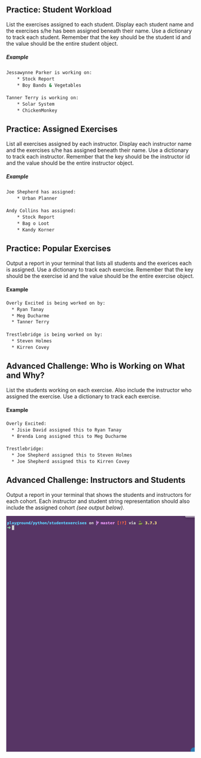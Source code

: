 ## Practice: Student Workload

List the exercises assigned to each student. Display each student name and the exercises s/he has been assigned beneath their name. Use a dictionary to track each student. Remember that the key should be the student id and the value should be the entire student object.

##### Example

```sh
Jessawynne Parker is working on:
    * Stock Report
    * Boy Bands & Vegetables

Tanner Terry is working on:
    * Solar System
    * ChickenMonkey
```

## Practice: Assigned Exercises

List all exercises assigned by each instructor. Display each instructor name and the exercises s/he has assigned beneath their name. Use a dictionary to track each instructor. Remember that the key should be the instructor id and the value should be the entire instructor object.

##### Example

```sh
Joe Shepherd has assigned:
    * Urban Planner

Andy Collins has assigned:
    * Stock Report
    * Bag o Loot
    * Kandy Korner
```

## Practice: Popular Exercises

Output a report in your terminal that lists all students and the exerices each is assigned. Use a dictionary to track each exercise. Remember that the key should be the exercise id and the value should be the entire exercise object.

#### Example

```sh
Overly Excited is being worked on by:
  * Ryan Tanay
  * Meg Ducharme
  * Tanner Terry

Trestlebridge is being worked on by:
  * Steven Holmes
  * Kirren Covey
```

## Advanced Challenge: Who is Working on What and Why?

List the students working on each exercise. Also include the instructor who assigned the exercise. Use a dictionary to track each exercise.

#### Example

```sh
Overly Excited:
  * Jisie David assigned this to Ryan Tanay
  * Brenda Long assigned this to Meg Ducharme

Trestlebridge:
  * Joe Shepherd assigned this to Steven Holmes
  * Joe Shepherd assigned this to Kirren Covey
```

## Advanced Challenge: Instructors and Students

Output a report in your terminal that shows the students and instructors for each cohort. Each instructor and student string representation should also include the assigned cohort _(see output below)_.

![sql in python advanced challenge example output](./images/people-per-cohort.gif)